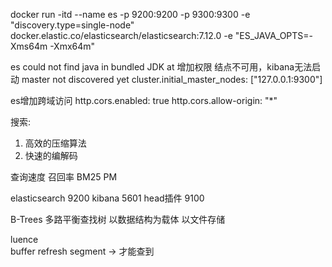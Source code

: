 

docker run -itd --name es -p 9200:9200 -p 9300:9300 -e "discovery.type=single-node" docker.elastic.co/elasticsearch/elasticsearch:7.12.0 -e "ES_JAVA_OPTS=-Xms64m -Xmx64m"
 
es
could not find java in bundled JDK at  增加权限
结点不可用，kibana无法启动
master not discovered yet      cluster.initial_master_nodes: ["127.0.0.1:9300"]

es增加跨域访问
http.cors.enabled: true
http.cors.allow-origin: "*"

搜索:
1. 高效的压缩算法
2. 快速的编解码

查询速度
召回率
BM25
PM

elasticsearch 9200
kibana 5601
head插件   9100

B-Trees 多路平衡查找树
以数据结构为载体
以文件存储

luence  
buffer  refresh
segment   -> 才能查到



